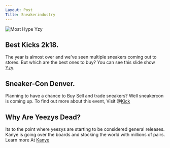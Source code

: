 ```yaml
---
Layout: Post 
Title: Sneakerindustry
---
```

![Most Hype Yzy](/image/yzyv1.jpg)

## Best Kicks 2k18.

The year is almost over and we've seen multiple sneakers coming out to stores. But which are the best ones to buy? You can see this slide show [Yzy](https://sneakernews.com/2018/07/03/adidas-yeezy-fall-2018-release-info/).


## Sneaker-Con Denver.


Planning to have a chance to Buy Sell and trade sneakers? Well sneakercon is coming up. To find out more about this event, Visit @[Kick](https://www.eventbrite.com/e/sneaker-fest-tickets-50505599608)


## Why Are Yeezys Dead?


Its to the point where yeezys are starting to be considered general releases. Kanye is going over the boards and stocking the world with millions of pairs. Learn more At [ Kanye](https://www.flightclub.com/adidas/adidas-yeezy)
